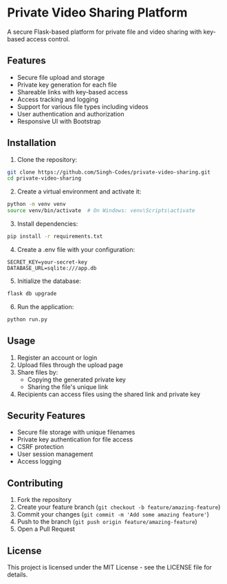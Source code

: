 # Private Video Sharing Platform

A secure Flask-based platform for private file and video sharing with key-based access control.

## Features

- Secure file upload and storage
- Private key generation for each file
- Shareable links with key-based access
- Access tracking and logging
- Support for various file types including videos
- User authentication and authorization
- Responsive UI with Bootstrap

## Installation

1. Clone the repository:
```bash
git clone https://github.com/Singh-Codes/private-video-sharing.git
cd private-video-sharing
```

2. Create a virtual environment and activate it:
```bash
python -m venv venv
source venv/bin/activate  # On Windows: venv\Scripts\activate
```

3. Install dependencies:
```bash
pip install -r requirements.txt
```

4. Create a .env file with your configuration:
```
SECRET_KEY=your-secret-key
DATABASE_URL=sqlite:///app.db
```

5. Initialize the database:
```bash
flask db upgrade
```

6. Run the application:
```bash
python run.py
```

## Usage

1. Register an account or login
2. Upload files through the upload page
3. Share files by:
   - Copying the generated private key
   - Sharing the file's unique link
4. Recipients can access files using the shared link and private key

## Security Features

- Secure file storage with unique filenames
- Private key authentication for file access
- CSRF protection
- User session management
- Access logging

## Contributing

1. Fork the repository
2. Create your feature branch (`git checkout -b feature/amazing-feature`)
3. Commit your changes (`git commit -m 'Add some amazing feature'`)
4. Push to the branch (`git push origin feature/amazing-feature`)
5. Open a Pull Request

## License

This project is licensed under the MIT License - see the LICENSE file for details.
